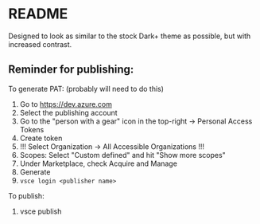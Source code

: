 # README
Designed to look as similar to the stock Dark+ theme as possible, but with
increased contrast.

## Reminder for publishing:
To generate PAT: (probably will need to do this)
1. Go to https://dev.azure.com
1. Select the publishing account
1. Go to the "person with a gear" icon in the top-right -> Personal Access Tokens
1. Create token
1. !!! Select Organization -> All Accessible Organizations !!!
1. Scopes: Select "Custom defined" and hit "Show more scopes"
1. Under Marketplace, check Acquire and Manage
1. Generate
1. ```vsce login <publisher name>```

To publish:
1. vsce publish
